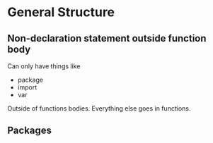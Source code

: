 General Structure
=================


Non-declaration statement outside function body
-----------------------------------------------

Can only have things like
* package
* import
* var

Outside of functions bodies.
Everything else goes in functions.


Packages
--------